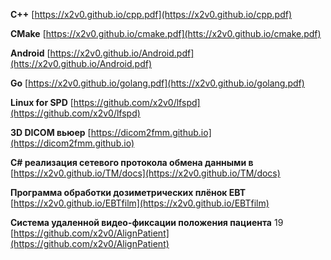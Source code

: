 **C++**
[https://x2v0.github.io/cpp.pdf](https://x2v0.github.io/cpp.pdf)

**CMake**
[https://x2v0.github.io/cmake.pdf](htts://x2v0.github.io/cmake.pdf)

**Android**
[https://x2v0.github.io/Android.pdf](htts://x2v0.github.io/Android.pdf)

**Go**
[https://x2v0.github.io/golang.pdf](htts://x2v0.github.io/golang.pdf)

**Linux for SPD**
[https://github.com/x2v0/lfspd](https://github.com/x2v0/lfspd)

**3D DICOM вьюер**
[https://dicom2fmm.github.io](https://dicom2fmm.github.io) 

**C# реализация сетевого протокола обмена данными в** 
[https://x2v0.github.io/TM/docs](https://x2v0.github.io/TM/docs)

**Программа обработки дозиметрических плёнок EBT**
[https://x2v0.github.io/EBTfilm](https://x2v0.github.io/EBTfilm)

**Система удаленной видео-фиксации положения пациента**
19 [https://github.com/x2v0/AlignPatient](https://github.com/x2v0/AlignPatient)


